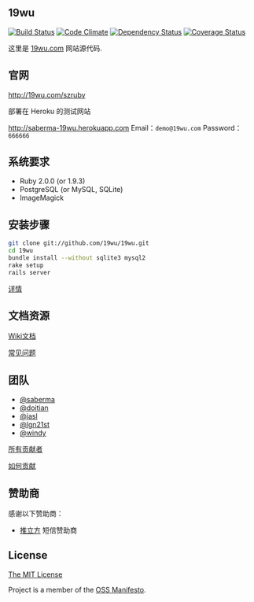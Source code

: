 ## 19wu
[![Build Status](https://travis-ci.org/19wu/19wu.png?branch=master)](https://travis-ci.org/saberma/19wu)
[![Code Climate](https://codeclimate.com/github/19wu/19wu.png)](https://codeclimate.com/github/19wu/19wu)
[![Dependency Status](https://gemnasium.com/19wu/19wu.png)](https://gemnasium.com/19wu/19wu)
[![Coverage Status](https://coveralls.io/repos/saberma/19wu/badge.png?branch=master)](https://coveralls.io/r/saberma/19wu)

这里是 [19wu.com](http://19wu.com) 网站源代码.

## 官网

http://19wu.com/szruby

部署在 Heroku 的测试网站

http://saberma-19wu.herokuapp.com
Email：`demo@19wu.com`
Password：`666666`

## 系统要求

* Ruby 2.0.0 (or 1.9.3)
* PostgreSQL (or MySQL, SQLite)
* ImageMagick

## 安装步骤

```bash
git clone git://github.com/19wu/19wu.git
cd 19wu
bundle install --without sqlite3 mysql2
rake setup
rails server
```

[详情](https://github.com/19wu/19wu/issues/19)

## 文档资源

[Wiki文档](https://github.com/19wu/19wu/wiki)

[常见问题](https://github.com/19wu/19wu/wiki/%E6%96%B0%E6%89%8B%E9%97%AE%E9%A2%98%E6%B1%87%E6%80%BB)

## 团队

* [@saberma](https://github.com/saberma)
* [@doitian](https://github.com/doitian)
* [@jasl](https://github.com/jasl)
* [@lgn21st](https://github.com/lgn21st)
* [@windy](https://github.com/windy)

[所有贡献者](https://github.com/19wu/19wu/graphs/contributors)

[如何贡献](https://github.com/19wu/19wu/blob/master/CONTRIBUTING.md)

## 赞助商

感谢以下赞助商：

* [推立方](http://tui3.com/) 短信赞助商

## License

[The MIT License](https://github.com/19wu/19wu/blob/master/LICENSE)

Project is a member of the [OSS Manifesto](http://ossmanifesto.org).
